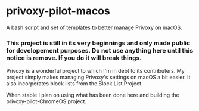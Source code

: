 # privoxy-pilot-macos
A bash script and set of templates to better manage Privoxy on macOS.

### **This project is still in its very beginnings and only made public for developement purposes. Do not use anything here until this notice is remove. If you do it will break things.** 

Privoxy is a wonderful project to which I'm in debt to its contributers. My project simply makes managing Privoxy's settings on macOS a bit easier. It also incorperates block lists from the Block List Project.

When stable I plan on using what has been done here and building the privoxy-pilot-ChromeOS project.

